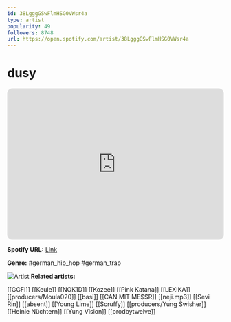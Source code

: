 ```yaml
---
id: 38LgggGSwFlmHSG0VWsr4a
type: artist
popularity: 49
followers: 8748
url: https://open.spotify.com/artist/38LgggGSwFlmHSG0VWsr4a
---
```

# dusy

<iframe style="border-radius:12px" src="https://open.spotify.com/embed/artist/38LgggGSwFlmHSG0VWsr4a" width="100%" height="352" frameBorder="0" allowfullscreen="" allow="autoplay; clipboard-write; encrypted-media; fullscreen; picture-in-picture" loading="lazy"></iframe>

**Spotify URL:** [Link](https://open.spotify.com/artist/38LgggGSwFlmHSG0VWsr4a)

**Genre:**  #german_hip_hop #german_trap

![Artist](https://i.scdn.co/image/ab6761610000e5eb31377fb282e084c2a60636e0)
**Related artists:**

[[GGFI]]
[[Keule]]
[[NOK1D]]
[[Kozee]]
[[Pink Katana]]
[[LEXIKA]]
[[producers/Moula020]]
[[basi]]
[[CAN MIT ME$$R]]
[[neji.mp3]]
[[Sevi Rin]]
[[absent]]
[[Young Lime]]
[[Scruffy]]
[[producers/Yung Swisher]]
[[Heinie Nüchtern]]
[[Yung Vision]]
[[prodbytwelve]]
